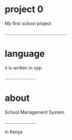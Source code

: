 
# project 0

My first school project

.................................................
# language
it is written in cpp

........................
# about 

School Management System

.........................

in Kenya